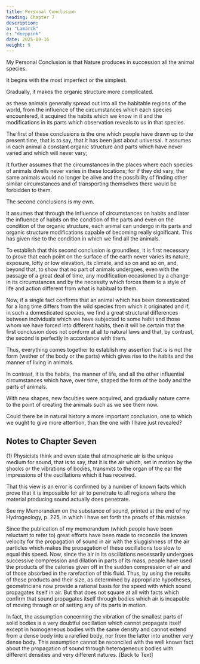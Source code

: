 ```yaml
---
title: Personal Conclusion
heading: Chapter 7
description: 
a: "Lamarck"
c: "deeppink"
date: 2025-09-16
weight: 9
---
```



My Personal Conclusion is that  Nature produces in succession all the animal species.

It begins with the most imperfect or the simplest.

Gradually, it makes the organic structure more complicated.

as these animals generally spread out into all the habitable regions of the world, from the influence of the circumstances which each species encountered, it acquired the habits which we know in it and the modifications in its parts which observation reveals to us in that species.

The first of these conclusions is the one which people have drawn up to the present time, that is to say, that it has been just about universal. It assumes in each animal a constant organic structure and parts which have never varied and which will never vary; 

It further assumes that the circumstances in the places where each species of animals dwells never varies in these locations; for if they did vary, the same animals would no longer be alive and the possibility of finding other similar circumstances and of transporting themselves there would be forbidden to them.

The second conclusions is my own.  

It assumes that through the influence of circumstances on habits and later the influence of habits on the condition of the parts and even on the condition of the organic structure, each animal can undergo in its parts and organic structure modifications capable of becoming really significant. This has given rise to the condition in which we find all the animals.

To establish that this second conclusion is groundless, it is first necessary to prove that each point on the surface of the earth never varies its nature, exposure, lofty or low elevation, its climate, and so on and so on, and, beyond that, to show that no part of animals undergoes, even with the passage of a great deal of time, any modification occasioned by a change in its circumstances and by the necessity which forces them to a style of life and action different from what is habitual to them.

Now, if a single fact confirms that an animal which has been domesticated for a long time differs from the wild species from which it originated and if, in such a domesticated species, we find a great structural differences between individuals which we have subjected to some habit and those whom we have forced into different habits, then it will be certain that the first conclusion does not conform at all to natural laws and that, by contrast, the second is perfectly in accordance with them.

Thus, everything comes together to establish my assertion that is is not the form (wether of the body or the parts) which gives rise to the habits and the manner of living in animals.

In contrast, it is the habits, the manner of life, and all the other influential circumstances which have, over time, shaped the form of the body and the parts of animals. 

With new shapes, new faculties were acquired, and gradually nature came to the point of creating the animals such as we see them now.

Could there be in natural history a more important conclusion, one to which we ought to give more attention, than the one with I have just revealed?

<!-- Let us conclude this first part with the principles and the exposition of the natural order of animals. -->



## Notes to Chapter Seven

(1) Physicists think and even state that atmospheric air is the unique medium for sound, that is to say, that it is the air which, set in motion by the shocks or the vibrations of bodies, transmits to the organ of the ear the impressions of the oscillations which it has received.

That this view is an error is confirmed by a number of known facts which prove that it is impossible for air to penetrate to all regions where the material producing sound actually does penetrate.

See my Memorandum on the substance of sound, printed at the end of my Hydrogeology, p. 225, in which I have set forth the proofs of this mistake.

Since the publication of my memorandum (which people have been reluctant to refer to) great efforts have been made to reconcile the known velocity for the propagation of sound in air with the sluggishness of the air particles which makes the propagation of these oscillations too slow to equal this speed.  Now, since the air in its oscillations necessarily undergoes successive compression and dilation in parts of its mass, people have used the products of the calories given off in the sudden compression of air and of those absorbed in the rarefaction of this fluid.  Thus, by using the results of these products and their size, as determined by appropriate hypotheses, geometricians now provide a rational basis for the speed with which sound propagates itself in air.  But that does not square at all with facts which confirm that sound propagates itself through bodies which air is incapable of moving through or of setting any of its parts in motion.

In fact, the assumption concerning the vibration of the smallest parts of solid bodies is a very doubtful oscillation which cannot propagate itself except in homogeneous bodies with the same density and cannot extend from a dense body into a rarefied body, nor from the latter into another very dense body.  This assumption cannot be reconciled with the well known fact about the propagation of sound through heterogeneous bodies with different densities and very different natures. [Back to Text]
